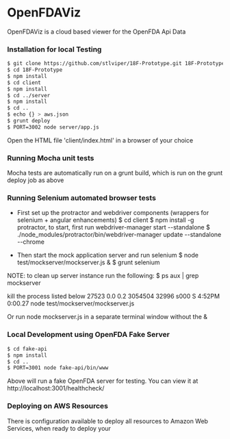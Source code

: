 # OpenFDAViz

OpenFDAViz is a cloud based viewer for the OpenFDA Api Data

### Installation for local Testing

```sh
$ git clone https://github.com/stlviper/18F-Prototype.git 18F-Prototype
$ cd 18F-Prototype
$ npm install
$ cd client
$ npm install
$ cd ../server
$ npm install
$ cd ..
$ echo {} > aws.json
$ grunt deploy
$ PORT=3002 node server/app.js
```

Open the HTML file 'client/index.html' in a browser of your choice


### Running Mocha unit tests

Mocha tests are automatically run on a grunt build, which is run on the grunt deploy job as above

###


### Running Selenium automated browser tests

- First set up the protractor and webdriver components (wrappers for selenium + angular enhancements)
$ cd client
$ npm install -g protractor, to start, first run webdriver-manager start --standalone
$ ./node_modules/protractor/bin/webdriver-manager update --standalone --chrome

- Then start the mock application server and run selenium
$ node test/mockserver/mockserver.js &
$ grunt selenium

NOTE: to clean up server instance run the following:
$ ps aux | grep mockserver

kill the process listed below
<user>     27523   0.0  0.2  3054504  32996 s000  S     4:52PM   0:00.27 node test/mockserver/mockserver.js

Or run node mockserver.js in a separate terminal window without the &

###


### Local Development using OpenFDA Fake Server

```sh
$ cd fake-api
$ npm install
$ cd ..
$ PORT=3001 node fake-api/bin/www
```
Above will run a fake OpenFDA server for testing. You can view it at 
    http://localhost:3001/healthcheck/

### Deploying on AWS Resources

There is configuration available to deploy all resources to Amazon Web Services, when ready to deploy your 